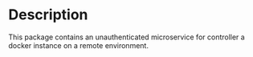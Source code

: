 # Description

This package contains an unauthenticated microservice for controller a docker instance on a remote environment.  

